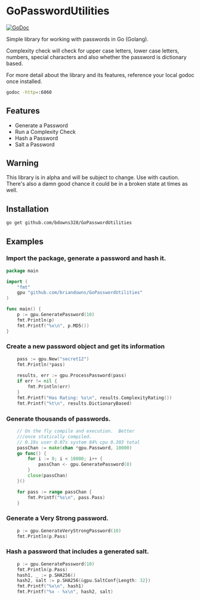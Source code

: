 # GoPasswordUtilities

[![GoDoc](https://godoc.org/github.com/briandowns/GoPasswordUtilities?status.svg)](https://godoc.org/github.com/briandowns/GoPasswordUtilities)

Simple library for working with passwords in Go (Golang).  

Complexity check will check for upper case letters, lower case letters, numbers, special characters 
and also whether the password is dictionary based. 

For more detail about the library and its features, reference your local godoc once installed.

```bash
godoc -http=:6060
```

## Features 

- Generate a Password
- Run a Complexity Check
- Hash a Password
- Salt a Password

## Warning

This library is in alpha and will be subject to change.  Use with caution.  There's also a damn good chance it 
could be in a broken state at times as well.

## Installation

```bash
go get github.com/bdowns328/GoPasswordUtilities
```

## Examples

### Import the package, generate a password and hash it.

```Go
package main

import (
	"fmt"
	gpu "github.com/briandowns/GoPasswordUtilities"
)

func main() {
	p := gpu.GeneratePassword(10)
	fmt.Println(p)
	fmt.Printf("%x\n", p.MD5())
}
```

### Create a new password object and get its information

```Go
    pass := gpu.New("secret12")
    fmt.Println(*pass)
    
    results, err := gpu.ProcessPassword(pass)
    if err != nil {
        fmt.Println(err)
    }
    fmt.Printf("Has Rating: %s\n", results.ComplexityRating())
    fmt.Printf("%t\n", results.DictionaryBased)
```

### Generate thousands of passwords.

```Go
    // On the fly compile and execution.  Better 
    ///once statically compiled.
    // 0.19s user 0.07s system 84% cpu 0.303 total
    passChan := make(chan *gpu.Password, 10000)
    go func() {
        for i := 0; i < 10000; i++ {
            passChan <- gpu.GeneratePassword(8)
        }
        close(passChan)
    }()

    for pass := range passChan {
        fmt.Printf("%s\n", pass.Pass)
    }
```

### Generate a Very Strong password.
 
```Go
    p := gpu.GenerateVeryStrongPassword(10)
    fmt.Println(p.Pass)
```

### Hash a password that includes a generated salt.

```Go
    p := gpu.GeneratePassword(10)
    fmt.Println(p.Pass)
    hash1, _ := p.SHA256()
    hash2, salt := p.SHA256(&gpu.SaltConf{Length: 32})
    fmt.Printf("%x\n", hash1)
    fmt.Printf("%x - %x\n", hash2, salt)   
```
